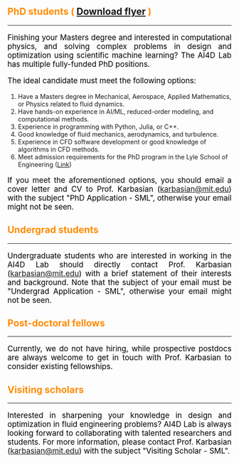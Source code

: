 <style>H1{color:Blue;}</style>
<style>H2{color:DarkOrange;}</style>
<style>H3{color:DarkOrange;}</style>
<style>p{color:Black;text-align: justify; font-size: 17px;}</style>

## PhD students ( [Download flyer](files/PhDposition.pdf) )
-------------
Finishing your Masters degree and interested in computational physics, and solving complex problems in design and optimization using scientific machine learning? The AI4D Lab has multiple fully-funded PhD positions.

The ideal candidate must meet the following options:
1. Have a Masters degree in Mechanical, Aerospace, Applied Mathematics, or Physics related to fluid dynamics.
2. Have hands-on experience in AI/ML, reduced-order modeling, and computational methods.
3. Experience in programming with Python, Julia, or C++.
4. Good knowledge of fluid mechanics, aerodynamics, and turbulence.
5. Experience in CFD software development or good knowledge of algorithms in CFD methods.  
6. Meet admission requirements for the PhD program in the Lyle School of Engineering ([Link](https://catalog.smu.edu/content.php?catoid=64&navoid=6119)) 

If you meet the aforementioned options, you should email a cover letter and CV to Prof. Karbasian ([karbasian@mit.edu](karbasian@mit.edu)) with the subject "PhD Application - SML", otherwise your email might not be seen.

## Undergrad students
-------------
Undergraduate students who are interested in working in the AI4D Lab should directly contact Prof. Karbasian ([karbasian@mit.edu](karbasian@mit.edu)) with a brief statement of their interests and background. Note that the subject of your email must be "Undergrad Application - SML", otherwise your email might not be seen.


## Post-doctoral fellows
-------------
Currently, we do not have hiring, while prospective postdocs are always welcome to get in touch with Prof. Karbasian to consider existing fellowships.

## Visiting scholars
-------------
Interested in sharpening your knowledge in design and optimization in fluid engineering problems? AI4D Lab is always looking forward to collaborating with talented researchers and students. For more information, please contact Prof. Karbasian ([karbasian@mit.edu](karbasian@mit.edu)) with the subject "Visiting Scholar - SML".

